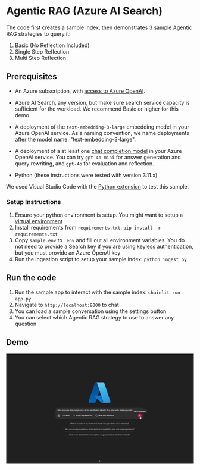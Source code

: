# Agentic RAG  (Azure AI Search)  

The code first creates a sample index, then demonstrates 3 sample Agentic RAG strategies to query it:
1. Basic (No Reflection Included)
2. Single Step Reflection
3. Multi Step Reflection

## Prerequisites

- An Azure subscription, with [access to Azure OpenAI](https://aka.ms/oai/access).

- Azure AI Search, any version, but make sure search service capacity is sufficient for the workload. We recommend Basic or higher for this demo.

- A deployment of the `text-embedding-3-large` embedding model in your Azure OpenAI service. As a naming convention, we name deployments after the model name: "text-embedding-3-large".

- A deployment of a at least one [chat completion model](https://learn.microsoft.com/azure/ai-services/openai/how-to/chatgpt) in your Azure OpenAI service. You can try `gpt-4o-mini` for answer generation and query rewriting, and `gpt-4o` for evaluation and reflection.

- Python (these instructions were tested with version 3.11.x)

We used Visual Studio Code with the [Python extension](https://marketplace.visualstudio.com/items?itemName=ms-python.python) to test this sample.

### Setup Instructions

1. Ensure your python environment is setup. You might want to setup a [virtual environment](https://code.visualstudio.com/docs/python/environments)
1. Install requirements from `requirements.txt`: `pip install -r requirements.txt`
1. Copy `sample.env` to `.env` and fill out all environment variables. You do not need to provide a Search key if you are using [keyless](https://learn.microsoft.com/azure/search/search-security-rbac) authentication, but you must provide an Azure OpenAI key
1. Run the ingestion script to setup your sample index: `python ingest.py`

## Run the code

1. Run the sample app to interact with the sample index: `chainlit run app.py`
1. Navigate to `http://localhost:8000` to chat
1. You can load a sample conversation using the settings button
1. You can select which Agentic RAG strategy to use to answer any question

## Demo

![Demo](./media/demo.gif)